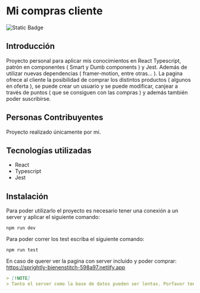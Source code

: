 # Mi compras cliente
![Static Badge](https://img.shields.io/badge/Estado%20-%20Terminado%20-%20green)

## Introducción
Proyecto personal para aplicar mis conocimientos en React Typescript, patrón en componentes ( Smart y Dumb components ) y Jest. Además de utilizar nuevas dependencias ( framer-motion, entre otras... ). La pagina ofrece al cliente la posibilidad de comprar los distintos productos ( algunos en oferta ), se puede crear un usuario y se puede modificar, canjear a través de puntos ( que se consiguen con las compras ) y además también poder suscribirse. 

## Personas Contribuyentes
Proyecto realizado únicamente por mi.

## Tecnologías utilizadas
  - React 
  - Typescript
  - Jest

## Instalación
Para poder utilizarlo el proyecto es necesario tener una conexión a un server y aplicar el siguiente comando:
```
npm run dev
```
Para poder correr los test escriba el siguiente comando:
```
npm run test
```
En caso de querer ver la pagina con server incluido y poder comprar: https://sprightly-bienenstitch-598a97.netlify.app
```markdown
> [!NOTE]
> Tanto el server como la base de datos pueden ser lentas. Porfavor tener paciencia.
